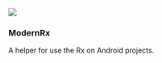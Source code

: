 [![](https://jitpack.io/v/me.sunnydaydev/modern-rx.svg)](https://jitpack.io/#me.sunnydaydev/modern-rx)
### ModernRx
A helper for use the Rx on Android projects.
